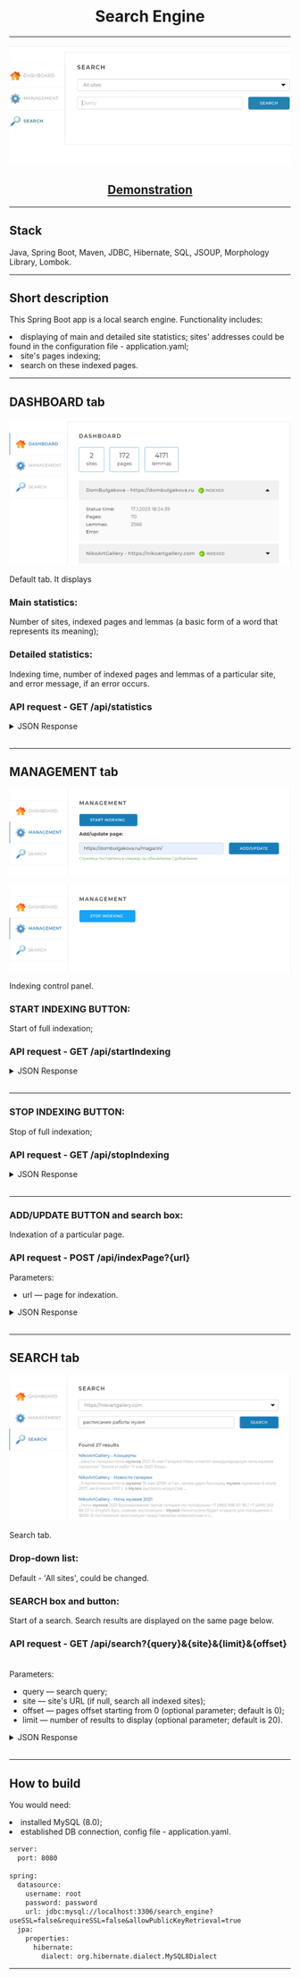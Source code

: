 <h1 align="center">Search Engine</h1>

----
<p align="center">
<img src="imagesForReadme/1.gif"></p>
<h2 align="center">
  <a href='https://www.youtube.com/watch?v=VEODIthri6A'>Demonstration</a>
</h2>

----
## Stack
Java, Spring Boot, Maven, JDBC, Hibernate, SQL, JSOUP, Morphology Library, Lombok.
____
## Short description
This Spring Boot app is a local search engine.
Functionality includes:
<li>displaying of main and detailed site statistics; sites' addresses could be found in the configuration file - application.yaml;</li>
<li>site's pages indexing;</li>
<li>search on these indexed pages.</li>

____
## DASHBOARD tab
<p align="center">
<img src="imagesForReadme/2.png"></p>

Default tab. It displays 
### Main statistics:
Number of sites, indexed pages and lemmas (a basic form of a word that represents its meaning);
### Detailed statistics:
Indexing time, number of indexed pages and lemmas of a particular site, and error message, if an error occurs.
### API request - GET /api/statistics
<details>
<summary>JSON Response</summary> 

{\
&emsp;'result': true,\
&emsp;'statistics': {\
&emsp;&emsp;"total": {\
&emsp;&emsp;&emsp;"sites": 10,\
&emsp;&emsp;&emsp;"pages": 436423,\
&emsp;&emsp;&emsp;"lemmas": 5127891,\
&emsp;&emsp;&emsp;"indexing": true\
&emsp;&emsp;},\
&emsp;&emsp;"detailed": [\
&emsp;&emsp;&emsp;{\
&emsp;&emsp;&emsp;&emsp;"url": "https://dombulgakova.ru",\
&emsp;&emsp;&emsp;&emsp;"name": "DomBulgakova",\
&emsp;&emsp;&emsp;&emsp;"status": "INDEXED",\
&emsp;&emsp;&emsp;&emsp;"statusTime": 1600160357,\
&emsp;&emsp;&emsp;&emsp;"error": "Indexing error: Page is not reachable",\
&emsp;&emsp;&emsp;&emsp;"pages": 5764,\
&emsp;&emsp;&emsp;&emsp;"lemmas": 321115\
&emsp;&emsp;&emsp;&emsp;},\
&emsp;&emsp;&emsp;...\
&emsp;&emsp;]\
}
</details> 

___
## MANAGEMENT tab
<p align="center">
<img src="imagesForReadme/3.png"></p>
<p align="center">
<img src="imagesForReadme/4.png"></p>

Indexing control panel.
### START INDEXING BUTTON:
Start of full indexation;
### API request - GET /api/startIndexing
<details>
<summary>JSON Response</summary> 
 <h3>OK</h3>

{\
&emsp;'result': true\
}
______
<h3>ERROR</h3>

{\
&emsp;'result': false,\
&emsp;'error': "Indexation has alredy started"\
}
</details> 

___
### STOP INDEXING BUTTON:
Stop of full indexation;
### API request - GET /api/stopIndexing
<details>
<summary>JSON Response</summary> 
 <h3>OK</h3>

{\
&emsp;'result': true\
}
______
<h3>ERROR</h3>

{\
&emsp;'result': false,\
&emsp;'error': "Indexation hasn't started yet"\
}
</details> 

___
### ADD/UPDATE BUTTON and search box:
Indexation of a particular page.
### API request - POST /api/indexPage?{url}
Parameters:
* url — page for indexation.
<details>
<summary>JSON Response</summary> 
 <h3>OK</h3>

{\
&emsp;'result': true\
}
______
<h3>ERROR</h3>

{\
&emsp;'result': false,\
&emsp;'error': "This page is out of scope of sites in the configuration file"\
}
</details> 

___
## SEARCH tab
<p align="center">
<img src="imagesForReadme/5.png"></p>

Search tab.
### Drop-down list:
Default - 'All sites', could be changed.
### SEARCH box and button:
Start of a search.
Search results are displayed on the same page below.
### API request - GET /api/search?{query}&{site}&{limit}&{offset}  
Parameters:
* query — search query;
* site — site's URL (if null, search all indexed sites);
* offset — pages offset starting from 0 (optional parameter; default is 0);
* limit — number of results to display (optional parameter; default is 20).
<details>
<summary>JSON Response</summary> 
 <h3>OK</h3>

{\
&emsp;'result': true,\
&emsp;'count': 574,\
&emsp;'data': [\
&emsp;&emsp;&emsp;{\
&emsp;&emsp;&emsp;&emsp;"site": "https://dombulgakova.ru",\
&emsp;&emsp;&emsp;&emsp;"siteName": "DomBulgakova",\
&emsp;&emsp;&emsp;&emsp;"uri": "/biblioteka-bulgakovskogo-doma",\
&emsp;&emsp;&emsp;&emsp;"title": "Библиотека Булгаковского Дома - Булгаковский Дом",\
&emsp;&emsp;&emsp;&emsp;"snippet": "...ться с современными \<b>авторами\</b>. В «Библиотеке» вы ...Мы сообщаем о новых \<b>авторах\</b> и...",\
&emsp;&emsp;&emsp;&emsp;"relevance": 0.93362\
&emsp;&emsp;&emsp;},\
&emsp;&emsp;&emsp;...\
&emsp;]\
}
______
<h3>ERROR</h3>

{\
&emsp;'result': false,\
&emsp;'error': "Input is null"\
}
</details> 

___
## How to build
You would need:
<li>installed MySQL (8.0);</li>
<li>established DB connection, config file - application.yaml.</li>

```
server:
  port: 8080

spring:
  datasource:
    username: root
    password: password
    url: jdbc:mysql://localhost:3306/search_engine?useSSL=false&requireSSL=false&allowPublicKeyRetrieval=true
  jpa:
    properties:
      hibernate:
        dialect: org.hibernate.dialect.MySQL8Dialect
```
____

